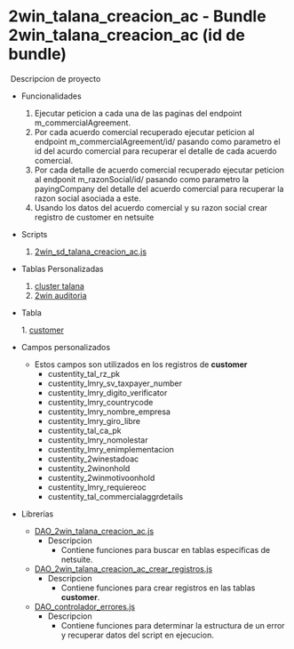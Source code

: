 # 2win_talana_creacion_ac - Bundle 2win_talana_creacion_ac (id de bundle)
​
Descripcion de proyecto
​
- Funcionalidades
​
    1. Ejecutar peticion a cada una de las paginas del endpoint m_commercialAgreement.
    2. Por cada acuerdo comercial recuperado ejecutar peticion al endpoint m_commercialAgreement/id/ pasando como parametro el id del acurdo comercial para recuperar el detalle de cada acuerdo comercial.
    3. Por cada detalle de acuerdo comercial recuperado ejecutar peticion al endponit m_razonSocial/id/ pasando como parametro la payingCompany del detalle del acuerdo comercial para recuperar la razon social asociada a este.
    4. Usando los datos del acuerdo comercial y su razon social crear registro de customer en netsuite
​
- Scripts

    1. [2win_sd_talana_creacion_ac.js](./2win_sd_talana_creacion_ac.js)

- Tablas Personalizadas
​
    1. [cluster talana](https://7583958-sb1.app.netsuite.com/app/common/custom/custrecordentrylist.nl?rectype=981)
    1. [2win auditoria](https://7583958-sb1.app.netsuite.com/app/common/custom/custrecordentrylist.nl?rectype=980)

- Tabla

    ​1. [customer](https://7583958-sb1.app.netsuite.com/app/common/entity/custjoblist.nl)

- Campos personalizados

    - Estos campos son utilizados en los registros de **customer**
        - custentity_tal_rz_pk
        - custentity_lmry_sv_taxpayer_number
        - custentity_lmry_digito_verificator
        - custentity_lmry_countrycode
        - custentity_lmry_nombre_empresa
        - custentity_lmry_giro_libre
        - custentity_tal_ca_pk
        - custentity_lmry_nomolestar
        - custentity_lmry_enimplementacion
        - custentity_2winestadoac
        - custentity_2winonhold
        - custentity_2winmotivoonhold
        - custentity_lmry_requiereoc
        - custentity_tal_commercialaggrdetails


- Librerías
​
    - [DAO_2win_talana_creacion_ac.js](./libs_talana_creacion_ac//DAO_2win_talana_creacion_ac.js)
        - Descripcion
            - Contiene funciones para buscar en tablas especificas de netsuite.
    - [DAO_2win_talana_creacion_ac_crear_registros.js](./libs_talana_creacion_ac/DAO_2win_talana_creacion_ac_crear_registros.js)
        - Descripcion
            - Contiene funciones para crear registros en las tablas **customer**.
    - [DAO_controlador_errores.js](./libs_talana_creacion_ac/DAO_controlador_errores.js)
        - Descripcion
            - Contiene funciones para determinar la estructura de un error y recuperar datos del script en ejecucion.

